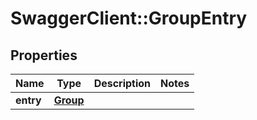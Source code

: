 # SwaggerClient::GroupEntry

## Properties
Name | Type | Description | Notes
------------ | ------------- | ------------- | -------------
**entry** | [**Group**](Group.md) |  | 


